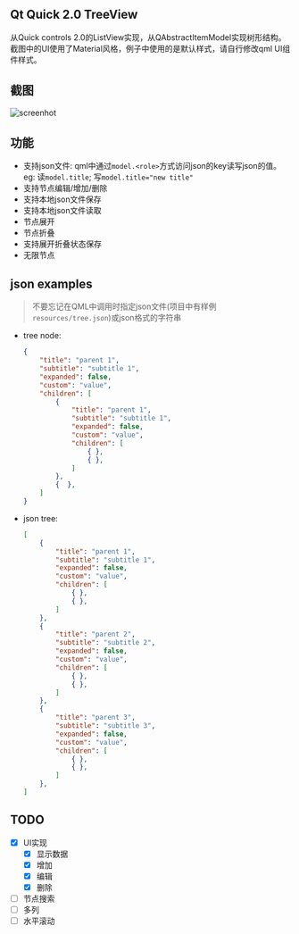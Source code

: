 ## Qt Quick 2.0 TreeView
从Quick controls 2.0的ListView实现，从QAbstractItemModel实现树形结构。截图中的UI使用了Material风格，例子中使用的是默认样式，请自行修改qml UI组件样式。

## 截图
 ![screenhot](https://github.com/yuriyoung/qml-examples/blob/master/assets/img/treeview.gif)
 
## 功能
- 支持json文件: qml中通过```model.<role>```方式访问json的key读写json的值。eg: 读```model.title```; 写```model.title="new title"```
- 支持节点编辑/增加/删除
- 支持本地json文件保存
- 支持本地json文件读取
- 节点展开
- 节点折叠
- 支持展开折叠状态保存
- 无限节点

## json examples
> 不要忘记在QML中调用时指定json文件(项目中有样例```resources/tree.json```)或json格式的字符串

- tree node:
	```json
	{
		"title": "parent 1",
		"subtitle": "subtitle 1",
		"expanded": false,
		"custom": "value",
		"children": [
			{
				"title": "parent 1",
				"subtitle": "subtitle 1",
				"expanded": false,
				"custom": "value",
				"children": [
					{ },
					{ },
				]
			},
			{  },
		]
	}
	```

- json tree:
	```json
	[
		{
			"title": "parent 1",
			"subtitle": "subtitle 1",
			"expanded": false,
			"custom": "value",
			"children": [
				{ },
				{ },
			]
		},
		{
			"title": "parent 2",
			"subtitle": "subtitle 2",
			"expanded": false,
			"custom": "value",
			"children": [
				{ },
				{ },
			]
		},
		{
			"title": "parent 3",
			"subtitle": "subtitle 3",
			"expanded": false,
			"custom": "value",
			"children": [
				{ },
				{ },
			]
		},
	]
	```
## TODO
- [x] UI实现
	- [x] 显示数据
    - [x] 增加
    - [x] 编辑
    - [x] 删除
- [ ] 节点搜索
- [ ] 多列
- [ ] 水平滚动
